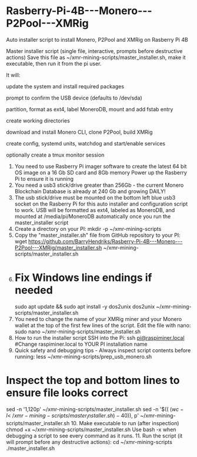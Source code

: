# Rasberry-Pi-4B---Monero---P2Pool---XMRig

Auto installer script to install Monero, P2Pool and XMRig on Rasberry Pi 4B

Master installer script (single file, interactive, prompts before destructive actions)
Save this file as ~/xmr-mining-scripts/master_installer.sh, make it executable, then run it from the pi user. 

It will:

update the system and install required packages

prompt to confirm the USB device (defaults to /dev/sda)

partition, format as ext4, label MoneroDB, mount and add fstab entry

create working directories

download and install Monero CLI, clone P2Pool, build XMRig

create config, systemd units, watchdog and start/enable services

optionally create a tmux monitor session

1. You need to use Rasberry Pi imager software to create the latest 64 bit OS image on a 16 Gb SD card and 8Gb memory
   Power up the Rasberry Pi to ensure it is running
2. You need a usb3 stick/drive greater than 256Gb - the current Monero Blockchain Database is already at 240 Gb and growing DAILY!
3. The usb stick/drive must be mounted on the bottom left blue usb3 socket on the Rasberry Pi for this auto installer and configuration script to        work. USB will be formatted as ext4, labeled as MoneroDB, and mounted at /media/pi/MoneroDB automatically once you run the master_installer         script
4. Create a directory on your PI:
   mkdir -p ~/xmr-mining-scripts
5. Copy the "master_installer.sh" file from GitHub repository to your PI:
     wget https://github.com/BarryHendriks/Rasberry-Pi-4B---Monero---P2Pool---XMRig/master_installer.sh ~/xmr-mining-scripts/master_installer.sh
6.  # Fix Windows line endings if needed
     sudo apt update && sudo apt install -y dos2unix
     dos2unix ~/xmr-mining-scripts/master_installer.sh
7. You need to change the name of your XMRig miner and your Monero wallet at the top of the first few lines of the script.
  Edit the file with nano:
    sudo nano ~/xmr-mining-scripts/master_installer.sh
8. How to run the installer script
    SSH into the Pi:
    ssh pi@raspiminer.local      #Change raspiminer.local to YOUR PI installation name
9.  Quick safety and debugging tips - Always inspect script contents before running:
  less ~/xmr-mining-scripts/prep_usb_monero.sh
# Inspect the top and bottom lines to ensure file looks correct
  sed -n '1,120p' ~/xmr-mining-scripts/master_installer.sh
  sed -n '$(( $(wc -l < ~/xmr-mining-scripts/master_installer.sh) - 40 )),$ p' ~/xmr-mining-scripts/master_installer.sh
10.  Make executable to run (after inspection)
    chmod +x ~/xmr-mining-scripts/master_installer.sh
    Use bash -x when debugging a script to see every command as it runs.
11.  Run the script (it will prompt before any destructive actions):
    cd ~/xmr-mining-scripts
    ./master_installer.sh


    
